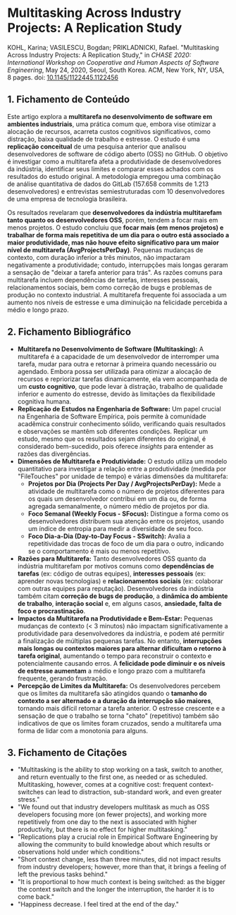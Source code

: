 # Multitasking Across Industry Projects: A Replication Study

KOHL, Karina; VASILESCU, Bogdan; PRIKLADNICKI, Rafael. "Multitasking Across Industry Projects: A Replication Study," in *CHASE 2020: International Workshop on Cooperative and Human Aspects of Software Engineering*, May 24, 2020, Seoul, South Korea. ACM, New York, NY, USA, 8 pages. doi: [10.1145/1122445.1122456](https://doi.org/10.1145/1122445.1122456)

## 1. Fichamento de Conteúdo
Este artigo explora a **multitarefa no desenvolvimento de software em ambientes industriais**, uma prática comum que, embora vise otimizar a alocação de recursos, acarreta custos cognitivos significativos, como distração, baixa qualidade de trabalho e estresse. O estudo é uma **replicação conceitual** de uma pesquisa anterior que analisou desenvolvedores de software de código aberto (OSS) no GitHub. O objetivo é investigar como a multitarefa afeta a produtividade de desenvolvedores da indústria, identificar seus limites e comparar esses achados com os resultados do estudo original. A metodologia empregou uma combinação de análise quantitativa de dados do GitLab (157.658 commits de 1.213 desenvolvedores) e entrevistas semiestruturadas com 10 desenvolvedores de uma empresa de tecnologia brasileira.

Os resultados revelaram que **desenvolvedores da indústria multitarefam tanto quanto os desenvolvedores OSS**, porém, tendem a focar mais em menos projetos. O estudo concluiu que **focar mais (em menos projetos) e trabalhar de forma mais repetitiva de um dia para o outro está associado a maior produtividade, mas não houve efeito significativo para um maior nível de multitarefa (AvgProjectsPerDay)**. Pequenas mudanças de contexto, com duração inferior a três minutos, não impactaram negativamente a produtividade; contudo, interrupções mais longas geraram a sensação de "deixar a tarefa anterior para trás". As razões comuns para multitarefa incluem dependências de tarefas, interesses pessoais, relacionamentos sociais, bem como correção de bugs e problemas de produção no contexto industrial. A multitarefa frequente foi associada a um aumento nos níveis de estresse e uma diminuição na felicidade percebida a médio e longo prazo.

## 2. Fichamento Bibliográfico
*   **Multitarefa no Desenvolvimento de Software (Multitasking):** A multitarefa é a capacidade de um desenvolvedor de interromper uma tarefa, mudar para outra e retornar à primeira quando necessário ou agendado. Embora possa ser utilizada para otimizar a alocação de recursos e repriorizar tarefas dinamicamente, ela vem acompanhada de um **custo cognitivo**, que pode levar à distração, trabalho de qualidade inferior e aumento do estresse, devido às limitações da flexibilidade cognitiva humana.
*   **Replicação de Estudos na Engenharia de Software:** Um papel crucial na Engenharia de Software Empírica, pois permite à comunidade acadêmica construir conhecimento sólido, verificando quais resultados e observações se mantêm sob diferentes condições. Replicar um estudo, mesmo que os resultados sejam diferentes do original, é considerado bem-sucedido, pois oferece *insights* para entender as razões das divergências.
*   **Dimensões de Multitarefa e Produtividade:** O estudo utiliza um modelo quantitativo para investigar a relação entre a produtividade (medida por "FileTouches" por unidade de tempo) e várias dimensões da multitarefa:
    *   **Projetos por Dia (Projects Per Day / AvgProjectsPerDay):** Mede a atividade de multitarefa como o número de projetos diferentes para os quais um desenvolvedor contribui em um dia ou, de forma agregada semanalmente, o número médio de projetos por dia.
    *   **Foco Semanal (Weekly Focus - SFocus):** Distingue a forma como os desenvolvedores distribuem sua atenção entre os projetos, usando um índice de entropia para medir a diversidade de seu foco.
    *   **Foco Dia-a-Dia (Day-to-Day Focus - SSwitch):** Avalia a repetitividade das trocas de foco de um dia para o outro, indicando se o comportamento é mais ou menos repetitivo.
*   **Razões para Multitarefa:** Tanto desenvolvedores OSS quanto da indústria multitarefam por motivos comuns como **dependências de tarefas** (ex: código de outras equipes), **interesses pessoais** (ex: aprender novas tecnologias) e **relacionamentos sociais** (ex: colaborar com outras equipes para reputação). Desenvolvedores da indústria também citam **correção de bugs de produção**, a **dinâmica do ambiente de trabalho**, **interação social** e, em alguns casos, **ansiedade, falta de foco e procrastinação**.
*   **Impactos da Multitarefa na Produtividade e Bem-Estar:** Pequenas mudanças de contexto (< 3 minutos) não impactam significativamente a produtividade para desenvolvedores da indústria, e podem até permitir a finalização de múltiplas pequenas tarefas. No entanto, **interrupções mais longas ou contextos maiores para alternar dificultam o retorno à tarefa original**, aumentando o tempo para reconstruir o contexto e potencialmente causando erros. A **felicidade pode diminuir e os níveis de estresse aumentam** a médio e longo prazo com a multitarefa frequente, gerando frustração.
*   **Percepção de Limites da Multitarefa:** Os desenvolvedores percebem que os limites da multitarefa são atingidos quando o **tamanho do contexto a ser alternado e a duração da interrupção são maiores**, tornando mais difícil retomar a tarefa anterior. O estresse crescente e a sensação de que o trabalho se torna "chato" (repetitivo) também são indicativos de que os limites foram cruzados, sendo a multitarefa uma forma de lidar com a monotonia para alguns.

## 3. Fichamento de Citações
*   "Multitasking is the ability to stop working on a task, switch to another, and return eventually to the first one, as needed or as scheduled. Multitasking, however, comes at a cognitive cost: frequent context-switches can lead to distraction, sub-standard work, and even greater stress."
*   "We found out that industry developers multitask as much as OSS developers focusing more (on fewer projects), and working more repetitively from one day to the next is associated with higher productivity, but there is no effect for higher multitasking."
*   "Replications play a crucial role in Empirical Software Engineering by allowing the community to build knowledge about which results or observations hold under which conditions."
*   "Short context change, less than three minutes, did not impact results from industry developers; however, more than that, it brings a feeling of left the previous tasks behind."
*   "It is proportional to how much context is being switched: as the bigger the context switch and the longer the interruption, the harder it is to come back."
*   "Happiness decrease. I feel tired at the end of the day."
